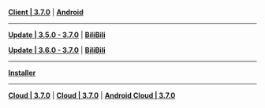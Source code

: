 **[Client | 3.7.0](https://autopatchcnws.yuanshen.com/client_app/download/pc_zip/20230513200250_hFVOC1wXPDVnzH87/YuanShen_3.7.0.zip)** | **[Android](https://autopatchcnws.yuanshen.com/client_app/download/Android/20230513200208_1zoW0Mjbs3RTCNvV/mihoyo/yuanshen_3.7.0.apk)**

---

**[Update | 3.5.0 - 3.7.0](https://autopatchcnws.yuanshen.com/client_app/update/hk4e_cn/18/game_3.5.0_3.7.0_hdiff_nCAjMWYZUqVxTOPr.zip)** | **[BiliBili](https://autopatchcnws.yuanshen.com/client_app/update/hk4e_cn/17/game_3.5.0_3.7.0_hdiff_wjuFUYvRQ17sM6yr.zip)**

**[Update | 3.6.0 - 3.7.0](https://autopatchcnws.yuanshen.com/client_app/update/hk4e_cn/18/game_3.6.0_3.7.0_hdiff_Hg6VUMKer0GyQzCs.zip)** | **[BiliBili](https://autopatchcnws.yuanshen.com/client_app/update/hk4e_cn/17/game_3.6.0_3.7.0_hdiff_V8zbpDjXf9o1JwsE.zip)**

---

**[Installer](https://autopatchcnws.yuanshen.com/client_app/download/launcher/20230510151233_AdNYBWhbj9DfD4TF/mihoyo/yuanshen_setup_20230508115935.exe)**

---

**[Cloud | 3.7.0](https://autopatchcnws.yuanshen.com/client_app/download/cloudgame/pc/20230523141442_RCG8ntgFmx2Wm8My/mihoyo/yscloud_3.7.0.exe)** |  **[Cloud | 3.7.0](https://cloudgame-static.mihoyo.com/app/pc/GenshinImpactCloudGame_3.7.0.799_release_prod_setup_20230523121452_mihoyo.exe)** | **[Android Cloud | 3.7.0](https://autopatchcnws.yuanshen.com/client_app/download/cloudgame/android/20230515165901_nX4q1sUGKhDuQUEy/mihoyo/yscloud_3.7.0.apk)**
